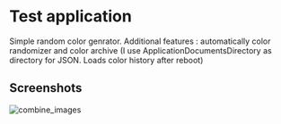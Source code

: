 # Test application 

Simple random color genrator. Additional features : automatically color randomizer and color archive (I use ApplicationDocumentsDirectory as directory for JSON. Loads color history after reboot)

## Screenshots

![combine_images](https://user-images.githubusercontent.com/15833765/187209705-e24b0574-4513-47f7-aeb3-3efd8f1f03f6.png)
